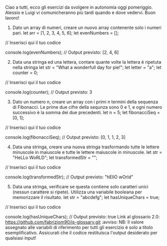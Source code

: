 <!-------------------------
    CONSEGNA ESERCIZIO
-------------------------->
Ciao a tutti, ecco gli esercizi da svolgere in autonomia oggi pomeriggio. Alessio e Luigi vi comunicheranno più tardi quando e dove vedervi.
Buon lavoro!


1) Dato un array di numeri, creare un nuovo array contenente solo i numeri pari.
let arr = [1, 2, 3, 4, 5, 6];
let evenNumbers = [];

// Inserisci qui il tuo codice

console.log(evenNumbers); // Output previsto: [2, 4, 6]


2) Data una stringa ed una lettera, contare quante volte la lettera è ripetuta nella stringa
let str = "What a wonderfull day for pie!";
let letter = "a";
let counter = 0;

// Inserisci qui il tuo codice

console.log(counter); // Output previsto: 3


3) Dato un numero n, creare un array con i primi n termini della sequenza di Fibonacci. Le prime due cifre della sequnza sono 0 e 1, e ogni numero successivo è la somma dei due precedenti.
let n = 5;
let fibonacciSeq = [0, 1];

// Inserisci qui il tuo codice

console.log(fibonacciSeq); // Output previsto: [0, 1, 1, 2, 3]


4) Data una stringa, creare una nuova stringa trasformando tutte le lettere minuscole in maiuscole e tutte le lettere maiuscole in minuscole.
let str = "HeLLo WoRLD";
let transformedStr = "";

// Inserisci qui il tuo codice

console.log(transformedStr); // Output previsto: "hEllO wOrld"


5) Data una stringa, verificare se questa contiene solo caratteri unici (nessun carattere si ripete). Utilizza una variabile booleana per memorizzare il risultato.
let str = "abcdefg";
let hasUniqueChars = true;

// Inserisci qui il tuo codice

console.log(hasUniqueChars); // Output previsto: true
Link al glossario 2.0: https://github.com/fabriziom90/js-glossary.git
:avviso: NB: Il valore assegnato alle variabili di riferimento per tutti gli esercizio è solo a titolo esemplificativo. Assicurati che il codice restituisca l'output desiderato per qualsiasi input!